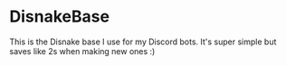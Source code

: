 # DisnakeBase
This is the Disnake base I use for my Discord bots. It's super simple but saves like 2s when making new ones :)